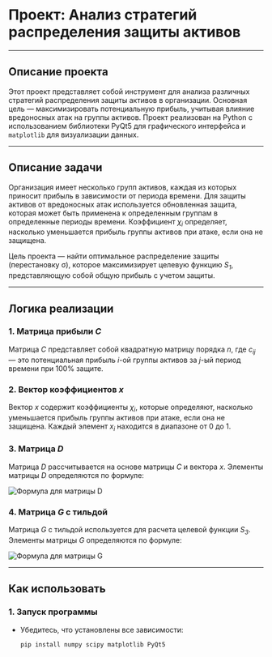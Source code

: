 # Проект: Анализ стратегий распределения защиты активов

---

## Описание проекта

Этот проект представляет собой инструмент для анализа различных стратегий распределения защиты активов в организации. Основная цель — максимизировать потенциальную прибыль, учитывая влияние вредоносных атак на группы активов. Проект реализован на Python с использованием библиотеки PyQt5 для графического интерфейса и `matplotlib` для визуализации данных.

---

## Описание задачи

Организация имеет несколько групп активов, каждая из которых приносит прибыль в зависимости от периода времени. Для защиты активов от вредоносных атак используется обновленная защита, которая может быть применена к определенным группам в определенные периоды времени. Коэффициент <i>χ<sub>i</sub></i> определяет, насколько уменьшается прибыль группы активов при атаке, если она не защищена.

Цель проекта — найти оптимальное распределение защиты (перестановку σ), которое максимизирует целевую функцию <i>S<sub>1</sub></i>, представляющую собой общую прибыль с учетом защиты.

---

## Логика реализации

### 1. Матрица прибыли <i>C</i>

Матрица <i>C</i> представляет собой квадратную матрицу порядка <i>n</i>, где <i>c<sub>ij</sub></i> — это потенциальная прибыль <i>i</i>-ой группы активов за <i>j</i>-ый период времени при 100% защите.

### 2. Вектор коэффициентов <i>x</i>

Вектор <i>x</i> содержит коэффициенты <i>χ<sub>i</sub></i>, которые определяют, насколько уменьшается прибыль группы активов при атаке, если она не защищена. Каждый элемент <i>x<sub>i</sub></i> находится в диапазоне от 0 до 1.

### 3. Матрица <i>D</i>

Матрица <i>D</i> рассчитывается на основе матрицы <i>C</i> и вектора <i>x</i>. Элементы матрицы <i>D</i> определяются по формуле:

![Формула для матрицы D](https://drive.google.com/uc?export=view&id=1EsA-a1iEnUMALG9JC9GvbdZ5JSwi3o9T)

### 4. Матрица <i>G</i> с тильдой

Матрица <i>G</i> с тильдой используется для расчета целевой функции <i>S<sub>3</sub></i>. Элементы матрицы <i>G</i> определяются по формуле:

![Формула для матрицы G](https://drive.google.com/uc?export=view&id=1FYeWXkw8HQKzYb2d6B7Rd3UYFlq3f66a)

---

## Как использовать

### 1. Запуск программы
- Убедитесь, что установлены все зависимости:
  ```bash
  pip install numpy scipy matplotlib PyQt5
